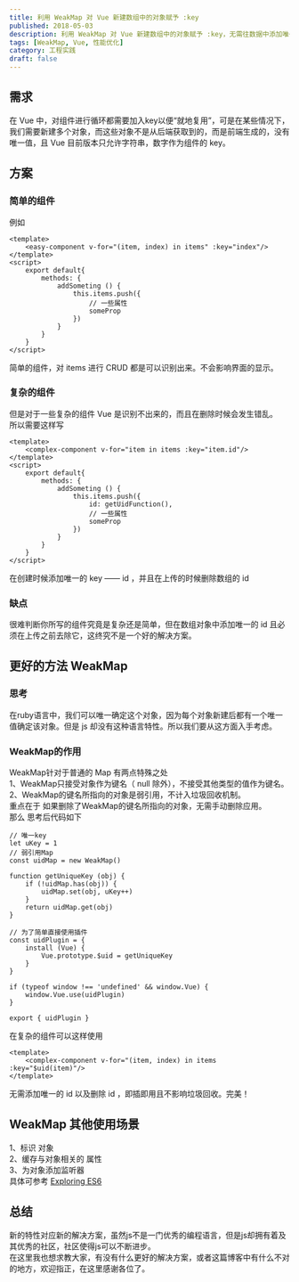 ```yaml
---
title: 利用 WeakMap 对 Vue 新建数组中的对象赋予 :key
published: 2018-05-03
description: 利用 WeakMap 对 Vue 新建数组中的对象赋予 :key，无需往数据中添加唯一的 id 以及删除 id ，即插即用且不影响垃圾回收。
tags: [WeakMap, Vue, 性能优化]
category: 工程实践
draft: false
---
```


## 需求
在 Vue 中，对组件进行循环都需要加入key以便“就地复用”，可是在某些情况下，我们需要新建多个对象，而这些对象不是从后端获取到的，而是前端生成的，没有唯一值，且 Vue 目前版本只允许字符串，数字作为组件的 key。

## 方案
### 简单的组件
例如
```
<template> 
    <easy-component v-for="(item, index) in items" :key="index"/>
</template>
<script>
    export default{
        methods: {
            addSometing () {
                this.items.push({
                    // 一些属性
                    someProp
                })
            }
        }
    }
</script>
```
简单的组件，对 items 进行 CRUD 都是可以识别出来。不会影响界面的显示。

### 复杂的组件
但是对于一些复杂的组件 Vue 是识别不出来的，而且在删除时候会发生错乱。  
所以需要这样写
```
<template> 
    <complex-component v-for="item in items :key="item.id"/>
</template>
<script>
    export default{
        methods: {
            addSometing () {
                this.items.push({
                    id: getUidFunction(),
                    // 一些属性
                    someProp
                })
            }
        }
    }
</script>
```
在创建时候添加唯一的 key —— id ，并且在上传的时候删除数组的 id

### 缺点
很难判断你所写的组件究竟是复杂还是简单，但在数组对象中添加唯一的 id 且必须在上传之前去除它，这终究不是一个好的解决方案。

## 更好的方法 WeakMap
### 思考
在ruby语言中，我们可以唯一确定这个对象，因为每个对象新建后都有一个唯一值确定该对象。但是 js 却没有这种语言特性。所以我们要从这方面入手考虑。
### WeakMap的作用
WeakMap针对于普通的 Map 有两点特殊之处  
1、WeakMap只接受对象作为键名（ null 除外），不接受其他类型的值作为键名。  
2、WeakMap的键名所指向的对象是弱引用，不计入垃圾回收机制。  
重点在于 如果删除了WeakMap的键名所指向的对象，无需手动删除应用。  
那么 思考后代码如下
```
// 唯一key
let uKey = 1
// 弱引用Map
const uidMap = new WeakMap()

function getUniqueKey (obj) {
    if (!uidMap.has(obj)) {
        uidMap.set(obj, uKey++)
    }
    return uidMap.get(obj)
}

// 为了简单直接使用插件
const uidPlugin = {
    install (Vue) {
        Vue.prototype.$uid = getUniqueKey
    }
}

if (typeof window !== 'undefined' && window.Vue) {
    window.Vue.use(uidPlugin)
}

export { uidPlugin }
```

在复杂的组件可以这样使用
```
<template> 
    <complex-component v-for="(item, index) in items :key="$uid(item)"/>
</template>
```
无需添加唯一的 id 以及删除 id ，即插即用且不影响垃圾回收。完美！

## WeakMap  其他使用场景
1、标识 对象  
2、缓存与对象相关的 属性  
3、为对象添加监听器  
具体可参考 [Exploring ES6](http://exploringjs.com/es6/ch_maps-sets.html#_use-cases-for-weakmaps)

## 总结
新的特性对应新的解决方案，虽然js不是一门优秀的编程语言，但是js却拥有着及其优秀的社区，社区使得js可以不断进步。  
在这里我也想求教大家，有没有什么更好的解决方案，或者这篇博客中有什么不对的地方，欢迎指正，在这里感谢各位了。